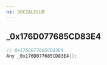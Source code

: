 ```yaml
---
ns: SOCIALCLUB
---
```

## _0x176D077685CD83E4

```c
// 0x176D077685CD83E4
Any _0x176D077685CD83E4();
```

